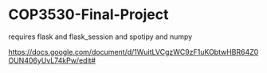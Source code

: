# COP3530-Final-Project
requires flask and flask_session and spotipy and numpy


https://docs.google.com/document/d/1WuitLVCgzWC9zF1uKObtwHBR64Z0OUN406yUvL74kPw/edit#
